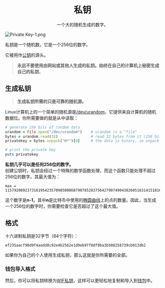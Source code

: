 # <center>私钥</center>
<center>一个大的随机生成的数字。</center>

![Private Key-1.png](img/Private%20Key-1%20(1).png)

私钥是一个随机数。它是一个256位的数字。

它被用作[公钥](../Public%20Key/Public%20Key.md)的源头。

>**永远不要使用由网站或其他人生成的私钥。始终在自己的计算机上秘密生成自己的私钥**。

## 生成私钥
>**生成私钥所需的只是可靠的随机源。**

Linux计算机上的一个简单的随机源是[/dev/urandom](https://linux.die.net/man/4/urandom)，它提供来自计算机的随机数据位。你所需要做的就是从中读取：
```ruby
# generate 256 bits of random data
urandom = File.open("/dev/urandom")    # urandom is a "file"
bytes = urandom.read(32)               # read 32 bytes from it (256 bits)
privatekey = bytes.unpack("H*")[0]     # the data is binary, so unpack it to hexadecimal

# print the private key
puts privatekey
```

**私钥几乎可以是任何256位的数字。**  
创建公钥时，私钥会经过一个特殊的数学函数处理，而这个函数只能处理不超过256位的数字。其最大值为：
```
max = 115792089237316195423570985008687907852837564279074904382605163141518161494336

```
这个数字是**n-1**，其中**n**是比特币中使用的[椭圆曲线](https://cryptobook.nakov.com/digital-signatures/ecdsa-sign-verify-messages)上的点的数量。因此，当生成一个256位的数字时，你需要检查它是否超过了这个最大值。

## 格式
十六进制私钥是32字节（64个字符）：
```
ef235aacf90d9f4aadd8c92e4b2562e1d9eb97f0df9ba3b508258739cb013db2
```
如果你为自己的个人使用生成私钥，那么这就是你所需要的全部。

### 钱包导入格式

然后，你可以将私钥转换为[WIF私钥](./WIF%20Private%20Key/WIF%20Private%20Key.md)，这样可以更轻松地复制和导入到[钱包](../../../Beginners/Getting%20Started/getting-started/getting%20started.md)中。